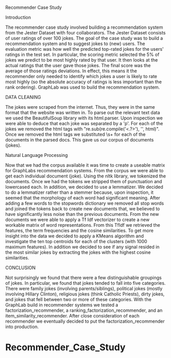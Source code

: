 Recommender Case Study

Introduction

The recommender case study involved building a recommendation system from the Jester Dataset with four collaborators. The Jester Dataset consists of user ratings of over 100 jokes. The goal of the case study was to build a recommendation system and to suggest jokes to (new) users. The evaluation metric was how well the predicted top-rated jokes for the users' ratings in the test set. In particular, the scoring metric selected the 5% of jokes we predict to be most highly rated by that user. It then looks at the actual ratings that the user gave those jokes. The final score was the average of those ratings deviations. In effect, this means it the recommender only needed to identify which jokes a user is likely to rate most highly (so the absolute accuracy of ratings is less important than the rank ordering). GraphLab was used to build the recommendation system.

DATA CLEANING

The jokes were scraped from the internet. Thus, they were in the same format that the website was written in. To parse out the relevant text data we used the BeautifulSoup library with its html.parser. Upon inspection we were able to deduce that each joke was separated by a 'p'. For each of the jokes we removed the html tags with "re.sub(re.compile('<.?>'), '', html)". Once we removed the html tags we substituted \s+ for each of the documents in the parsed docs. This gave us our corpus of documents (jokes).


Natural Language Processing

Now that we had the corpus available it was time to create a useable matrix for GraphLabs recommendation systems. From the corpus we were able to get each individual document (joke). Using the nltk library, we tokenized the documents. Once we had the tokens we stripped them of punctuation and lowercased each. In addition, we decided to use a lemmatizer. We decided to do a lemmatizer rather than a stemmer because, upon inspection, it seemed that the morphology of each word had significant meaning. After adding a few words to the stopwords dictionary we removed all stop words and joined the tokens back to create new documents that, we believed to have significantly less noise than the previous documents. From the new documents we were able to apply a Tf Idf vectorizer to create a new workable matrix of word representations. From this TfIdf we retrieved the features, the term frequencies and the cosine similarities. To get more insight into the data we decided to apply a KMeans algorithm and investigate the ten top centroids for each of the clusters (with 1000 maximum features). In addition we decided to see if any signal resided in the most similar jokes by extracting the jokes with the highest cosine similarities.

CONCLUSION

Not surprisingly we found that there were a few distinguishable groupings of jokes. In particular, we found that jokes tended to fall into five categories. There were family jokes (involving parents/siblings), political jokes (mostly involving Hillary Clinton), religious jokes (think Catholic Priests), dirty jokes, and jokes that fell between two or more of these categories. With the GraphLab build in recommender systems we tested a factorization_recommender, a ranking_factorization_recommender, and an item_similarity_recommender. After close consideration of each recommender we eventually decided to put the factorization_recommender into production. 
# Recommender_Case_Study
